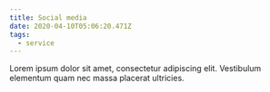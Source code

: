 ```yaml
---
title: Social media
date: 2020-04-10T05:06:20.471Z
tags:
  - service
---
```

Lorem ipsum dolor sit amet, consectetur adipiscing elit. Vestibulum elementum quam nec massa placerat ultricies.